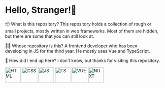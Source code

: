 <h1>Hello, Stranger!👋</h1>

📦 What is this repository?
This repository holds a collection of rough or small projects, mostly written in web frameworks.
Most of them are hidden, but there are some that you can still look at.

👨‍💻 Whose repository is this?
A frontend developer who has been developing in JS for the third year.
He mostly uses Vue and TypeScript.

🌚 How did I end up here?
I don't know, but thanks for visiting this repository.

<p dir="auto">
    <img src="https://cdn.worldvectorlogo.com/logos/html-1.svg" alt="HTML" width="50" />
    <img src="https://cdn.worldvectorlogo.com/logos/css-3.svg" alt="CSS"  width="50" />
    <img src="https://cdn.worldvectorlogo.com/logos/logo-javascript.svg" alt="JS"  width="50" />
    <img src="https://cdn.jsdelivr.net/gh/devicons/devicon/icons/typescript/typescript-plain.svg" width="50" alt="TS" />
    <img src="https://cdn.worldvectorlogo.com/logos/vue-js-1.svg" alt="VUE"  width="50" />
    <img src="https://cdn.worldvectorlogo.com/logos/nuxt-2.svg" alt="NUXT"  width="50" />
</p>
